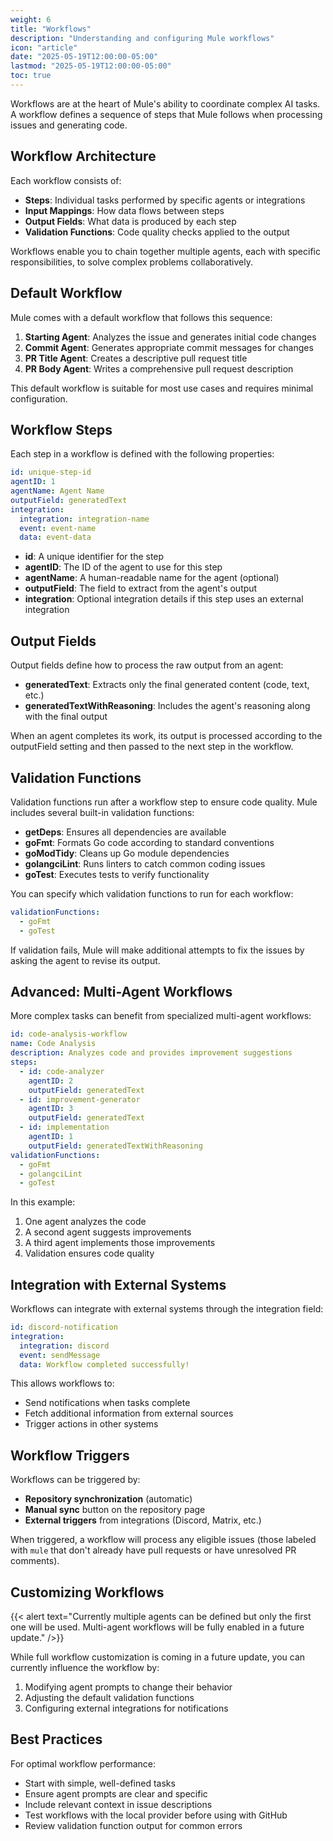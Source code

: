 ```yaml
---
weight: 6
title: "Workflows"
description: "Understanding and configuring Mule workflows"
icon: "article"
date: "2025-05-19T12:00:00-05:00"
lastmod: "2025-05-19T12:00:00-05:00"
toc: true
---
```


Workflows are at the heart of Mule's ability to coordinate complex AI tasks. A workflow defines a sequence of steps that Mule follows when processing issues and generating code.

## Workflow Architecture

Each workflow consists of:

- **Steps**: Individual tasks performed by specific agents or integrations
- **Input Mappings**: How data flows between steps
- **Output Fields**: What data is produced by each step
- **Validation Functions**: Code quality checks applied to the output

Workflows enable you to chain together multiple agents, each with specific responsibilities, to solve complex problems collaboratively.

## Default Workflow

Mule comes with a default workflow that follows this sequence:

1. **Starting Agent**: Analyzes the issue and generates initial code changes
2. **Commit Agent**: Generates appropriate commit messages for changes
3. **PR Title Agent**: Creates a descriptive pull request title
4. **PR Body Agent**: Writes a comprehensive pull request description

This default workflow is suitable for most use cases and requires minimal configuration.

## Workflow Steps

Each step in a workflow is defined with the following properties:

```yaml
id: unique-step-id
agentID: 1
agentName: Agent Name
outputField: generatedText
integration:
  integration: integration-name
  event: event-name
  data: event-data
```

- **id**: A unique identifier for the step
- **agentID**: The ID of the agent to use for this step
- **agentName**: A human-readable name for the agent (optional)
- **outputField**: The field to extract from the agent's output
- **integration**: Optional integration details if this step uses an external integration

## Output Fields

Output fields define how to process the raw output from an agent:

- **generatedText**: Extracts only the final generated content (code, text, etc.)
- **generatedTextWithReasoning**: Includes the agent's reasoning along with the final output

When an agent completes its work, its output is processed according to the outputField setting and then passed to the next step in the workflow.

## Validation Functions

Validation functions run after a workflow step to ensure code quality. Mule includes several built-in validation functions:

- **getDeps**: Ensures all dependencies are available
- **goFmt**: Formats Go code according to standard conventions
- **goModTidy**: Cleans up Go module dependencies
- **golangciLint**: Runs linters to catch common coding issues
- **goTest**: Executes tests to verify functionality

You can specify which validation functions to run for each workflow:

```yaml
validationFunctions:
  - goFmt
  - goTest
```

If validation fails, Mule will make additional attempts to fix the issues by asking the agent to revise its output.

## Advanced: Multi-Agent Workflows

More complex tasks can benefit from specialized multi-agent workflows:

```yaml
id: code-analysis-workflow
name: Code Analysis
description: Analyzes code and provides improvement suggestions
steps:
  - id: code-analyzer
    agentID: 2
    outputField: generatedText
  - id: improvement-generator
    agentID: 3
    outputField: generatedText
  - id: implementation
    agentID: 1
    outputField: generatedTextWithReasoning
validationFunctions:
  - goFmt
  - golangciLint
  - goTest
```

In this example:
1. One agent analyzes the code
2. A second agent suggests improvements
3. A third agent implements those improvements
4. Validation ensures code quality

## Integration with External Systems

Workflows can integrate with external systems through the integration field:

```yaml
id: discord-notification
integration:
  integration: discord
  event: sendMessage
  data: Workflow completed successfully!
```

This allows workflows to:
- Send notifications when tasks complete
- Fetch additional information from external sources
- Trigger actions in other systems

## Workflow Triggers

Workflows can be triggered by:

- **Repository synchronization** (automatic)
- **Manual sync** button on the repository page
- **External triggers** from integrations (Discord, Matrix, etc.)

When triggered, a workflow will process any eligible issues (those labeled with `mule` that don't already have pull requests or have unresolved PR comments).

## Customizing Workflows

{{< alert text="Currently multiple agents can be defined but only the first one will be used. Multi-agent workflows will be fully enabled in a future update." />}}

While full workflow customization is coming in a future update, you can currently influence the workflow by:

1. Modifying agent prompts to change their behavior
2. Adjusting the default validation functions
3. Configuring external integrations for notifications

## Best Practices

For optimal workflow performance:

- Start with simple, well-defined tasks
- Ensure agent prompts are clear and specific
- Include relevant context in issue descriptions
- Test workflows with the local provider before using with GitHub
- Review validation function output for common errors
